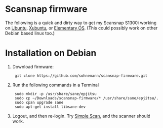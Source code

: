 # Scansnap firmware

The following is a quick and dirty way to get my Scansnap S1300i working on [Ubuntu][u], [Xubuntu][x], or [Elementary OS][e]. (This could possibly work on other Debian based linux too.)

# Installation on Debian

1. Download firmware:

        git clone https://github.com/sohnemann/scansnap-firmware.git
        
2. Run the following commands in a Terminal

        sudo mkdir -p /usr/share/sane/epjitsu
        sudo cp ~/Downloads/scansnap-firmware/* /usr/share/sane/epjitsu/.
        sudo cpan upgrade sane
        sudo apt-get install libsane-dev
        
3. Logout, and then re-login. Try [Simple Scan][ss], and the scanner should work.

[u]: http://www.ubuntu.com/
[x]: http://xubuntu.org/
[e]: http://elementary.io/ "elementary OS"
[ss]: https://launchpad.net/simple-scan "Simple Scanning Utility."

